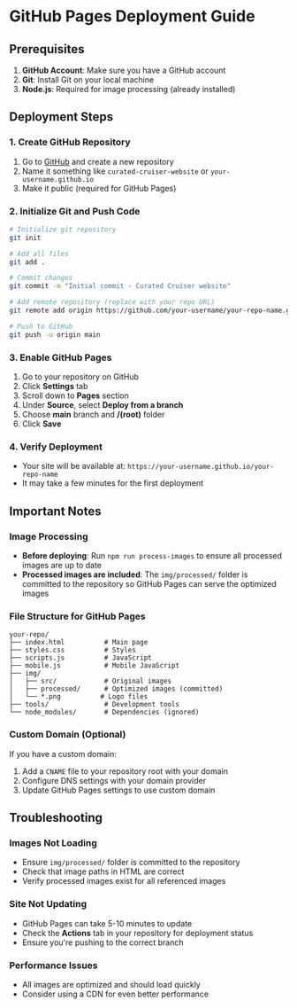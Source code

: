 # GitHub Pages Deployment Guide

## Prerequisites

1. **GitHub Account**: Make sure you have a GitHub account
2. **Git**: Install Git on your local machine
3. **Node.js**: Required for image processing (already installed)

## Deployment Steps

### 1. Create GitHub Repository

1. Go to [GitHub](https://github.com) and create a new repository
2. Name it something like `curated-cruiser-website` or `your-username.github.io`
3. Make it public (required for GitHub Pages)

### 2. Initialize Git and Push Code

```bash
# Initialize git repository
git init

# Add all files
git add .

# Commit changes
git commit -m "Initial commit - Curated Cruiser website"

# Add remote repository (replace with your repo URL)
git remote add origin https://github.com/your-username/your-repo-name.git

# Push to GitHub
git push -u origin main
```

### 3. Enable GitHub Pages

1. Go to your repository on GitHub
2. Click **Settings** tab
3. Scroll down to **Pages** section
4. Under **Source**, select **Deploy from a branch**
5. Choose **main** branch and **/(root)** folder
6. Click **Save**

### 4. Verify Deployment

- Your site will be available at: `https://your-username.github.io/your-repo-name`
- It may take a few minutes for the first deployment

## Important Notes

### Image Processing
- **Before deploying**: Run `npm run process-images` to ensure all processed images are up to date
- **Processed images are included**: The `img/processed/` folder is committed to the repository so GitHub Pages can serve the optimized images

### File Structure for GitHub Pages
```
your-repo/
├── index.html          # Main page
├── styles.css          # Styles
├── scripts.js          # JavaScript
├── mobile.js           # Mobile JavaScript
├── img/
│   ├── src/            # Original images
│   ├── processed/      # Optimized images (committed)
│   └── *.png          # Logo files
├── tools/              # Development tools
└── node_modules/       # Dependencies (ignored)
```

### Custom Domain (Optional)
If you have a custom domain:
1. Add a `CNAME` file to your repository root with your domain
2. Configure DNS settings with your domain provider
3. Update GitHub Pages settings to use custom domain

## Troubleshooting

### Images Not Loading
- Ensure `img/processed/` folder is committed to the repository
- Check that image paths in HTML are correct
- Verify processed images exist for all referenced images

### Site Not Updating
- GitHub Pages can take 5-10 minutes to update
- Check the **Actions** tab in your repository for deployment status
- Ensure you're pushing to the correct branch

### Performance Issues
- All images are optimized and should load quickly
- Consider using a CDN for even better performance 
